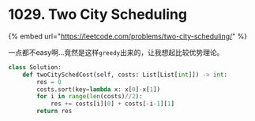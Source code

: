 # 1029. Two City Scheduling

{% embed url="https://leetcode.com/problems/two-city-scheduling/" %}

一点都不easy啊...竟然是这样`greedy`出来的，让我想起比较优势理论。

```python
class Solution:
    def twoCitySchedCost(self, costs: List[List[int]]) -> int:
        res = 0
        costs.sort(key=lambda x: x[0]-x[1])
        for i in range(len(costs)//2):
            res += costs[i][0] + costs[-i-1][1]
        return res
```

